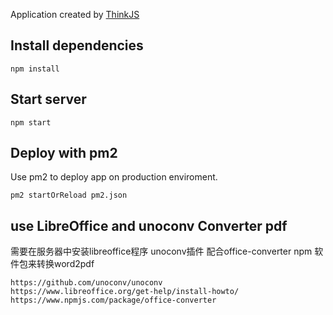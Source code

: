 
Application created by [ThinkJS](http://www.thinkjs.org)

## Install dependencies

```
npm install
```

## Start server

```
npm start
```

## Deploy with pm2

Use pm2 to deploy app on production enviroment.

```
pm2 startOrReload pm2.json
```

## use LibreOffice and unoconv Converter pdf
需要在服务器中安装libreoffice程序
unoconv插件
配合office-converter npm 软件包来转换word2pdf

```
https://github.com/unoconv/unoconv
https://www.libreoffice.org/get-help/install-howto/
https://www.npmjs.com/package/office-converter
```